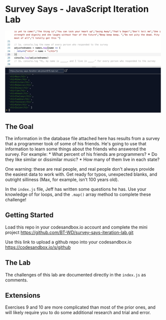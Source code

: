 # Survey Says - JavaScript Iteration Lab

![Replit](example.png)

## The Goal

The information in the database file attached here has results from a survey that a programmer took of some of his friends. He's going to use that information to learn some things about the friends who answered the survey. For example:
        * What percent of his friends are programmers?
        * Do they like similar or dissimilar music?
        * How many of them live in each state?

One warning: these are real people, and real people don't always provide the easiest data to work with. Get ready for typos, unexpected blanks, and outright silliness (Max, for example, isn't 100 years old).

In the `index.js` file, Jeff has written some questions he has. Use your knowledge of for loops, and the `.map()` array method to complete these challenge!

## Getting Started

Load this repo in your codesandbox.io account and complete the mini project
https://github.com/BT-WD/survey-says-iteration-lab.git

Use this link to upload a github repo into your codesandbox.io
https://codesandbox.io/s/github

## The Lab

The challenges of this lab are documented directly in the `index.js` as comments.

## Extensions

Exercises 9 and 10 are more complicated than most of the prior ones, and will likely require you to do some additional research and trial and error. 
